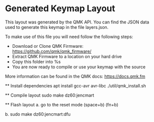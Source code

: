 # Generated Keymap Layout

This layout was generated by the QMK API. You can find the JSON data used to
generate this keymap in the file layers.json.

To make use of this file you will need follow the following steps:

* Download or Clone QMK Firmware: <https://github.com/qmk/qmk_firmware/>
* Extract QMK Firmware to a location on your hard drive
* Copy this folder into %s
* You are now ready to compile or use your keymap with the source

More information can be found in the QMK docs: <https://docs.qmk.fm>

** Install dependencies
apt install gcc-avr avr-libc
./util/qmk_install.sh


** Compile layout
sudo make dz60:jencmart

** Flash layout
a. go to the reset mode (space+b) (fn+b)

b. sudo make dz60:jencmart:dfu

 
